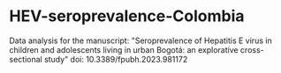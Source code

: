 # HEV-seroprevalence-Colombia
Data analysis for the manuscript: "Seroprevalence of Hepatitis E virus in children and adolescents living in urban Bogotá: an explorative cross-sectional study"
doi: 10.3389/fpubh.2023.981172
